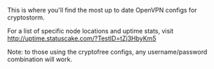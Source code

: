 This is where you'll find the most up to date OpenVPN configs for cryptostorm.

For a list of specific node locations and uptime stats, visit http://uptime.statuscake.com/?TestID=tZj3HbyKm5

Note: to those using the cryptofree configs, any username/password combination will work.

